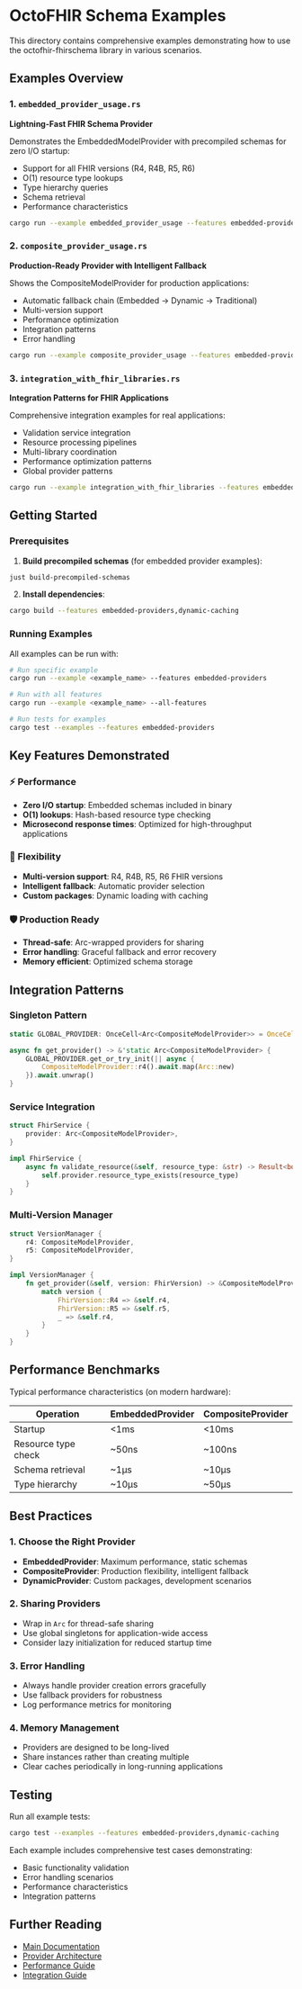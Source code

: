 # OctoFHIR Schema Examples

This directory contains comprehensive examples demonstrating how to use the octofhir-fhirschema library in various scenarios.

## Examples Overview

### 1. `embedded_provider_usage.rs`
**Lightning-Fast FHIR Schema Provider**

Demonstrates the EmbeddedModelProvider with precompiled schemas for zero I/O startup:
- Support for all FHIR versions (R4, R4B, R5, R6)
- O(1) resource type lookups
- Type hierarchy queries
- Schema retrieval
- Performance characteristics

```bash
cargo run --example embedded_provider_usage --features embedded-providers
```

### 2. `composite_provider_usage.rs` 
**Production-Ready Provider with Intelligent Fallback**

Shows the CompositeModelProvider for production applications:
- Automatic fallback chain (Embedded → Dynamic → Traditional)
- Multi-version support
- Performance optimization
- Integration patterns
- Error handling

```bash
cargo run --example composite_provider_usage --features embedded-providers,dynamic-caching
```

### 3. `integration_with_fhir_libraries.rs`
**Integration Patterns for FHIR Applications**

Comprehensive integration examples for real applications:
- Validation service integration
- Resource processing pipelines
- Multi-library coordination
- Performance optimization patterns
- Global provider patterns

```bash
cargo run --example integration_with_fhir_libraries --features embedded-providers
```

## Getting Started

### Prerequisites

1. **Build precompiled schemas** (for embedded provider examples):
```bash
just build-precompiled-schemas
```

2. **Install dependencies**:
```bash
cargo build --features embedded-providers,dynamic-caching
```

### Running Examples

All examples can be run with:
```bash
# Run specific example
cargo run --example <example_name> --features embedded-providers

# Run with all features
cargo run --example <example_name> --all-features

# Run tests for examples
cargo test --examples --features embedded-providers
```

## Key Features Demonstrated

### ⚡ Performance
- **Zero I/O startup**: Embedded schemas included in binary
- **O(1) lookups**: Hash-based resource type checking
- **Microsecond response times**: Optimized for high-throughput applications

### 🔧 Flexibility
- **Multi-version support**: R4, R4B, R5, R6 FHIR versions
- **Intelligent fallback**: Automatic provider selection
- **Custom packages**: Dynamic loading with caching

### 🛡️ Production Ready
- **Thread-safe**: Arc-wrapped providers for sharing
- **Error handling**: Graceful fallback and error recovery
- **Memory efficient**: Optimized schema storage

## Integration Patterns

### Singleton Pattern
```rust
static GLOBAL_PROVIDER: OnceCell<Arc<CompositeModelProvider>> = OnceCell::const_new();

async fn get_provider() -> &'static Arc<CompositeModelProvider> {
    GLOBAL_PROVIDER.get_or_try_init(|| async {
        CompositeModelProvider::r4().await.map(Arc::new)
    }).await.unwrap()
}
```

### Service Integration
```rust
struct FhirService {
    provider: Arc<CompositeModelProvider>,
}

impl FhirService {
    async fn validate_resource(&self, resource_type: &str) -> Result<bool> {
        self.provider.resource_type_exists(resource_type)
    }
}
```

### Multi-Version Manager
```rust
struct VersionManager {
    r4: CompositeModelProvider,
    r5: CompositeModelProvider,
}

impl VersionManager {
    fn get_provider(&self, version: FhirVersion) -> &CompositeModelProvider {
        match version {
            FhirVersion::R4 => &self.r4,
            FhirVersion::R5 => &self.r5,
            _ => &self.r4,
        }
    }
}
```

## Performance Benchmarks

Typical performance characteristics (on modern hardware):

| Operation | EmbeddedProvider | CompositeProvider |
|-----------|------------------|-------------------|
| Startup | <1ms | <10ms |
| Resource type check | ~50ns | ~100ns |
| Schema retrieval | ~1μs | ~10μs |
| Type hierarchy | ~10μs | ~50μs |

## Best Practices

### 1. Choose the Right Provider
- **EmbeddedProvider**: Maximum performance, static schemas
- **CompositeProvider**: Production flexibility, intelligent fallback
- **DynamicProvider**: Custom packages, development scenarios

### 2. Sharing Providers
- Wrap in `Arc` for thread-safe sharing
- Use global singletons for application-wide access
- Consider lazy initialization for reduced startup time

### 3. Error Handling
- Always handle provider creation errors gracefully
- Use fallback providers for robustness
- Log performance metrics for monitoring

### 4. Memory Management
- Providers are designed to be long-lived
- Share instances rather than creating multiple
- Clear caches periodically in long-running applications

## Testing

Run all example tests:
```bash
cargo test --examples --features embedded-providers,dynamic-caching
```

Each example includes comprehensive test cases demonstrating:
- Basic functionality validation
- Error handling scenarios
- Performance characteristics
- Integration patterns

## Further Reading

- [Main Documentation](../README.md)
- [Provider Architecture](../docs/providers.md)
- [Performance Guide](../docs/performance.md)
- [Integration Guide](../docs/integration.md)